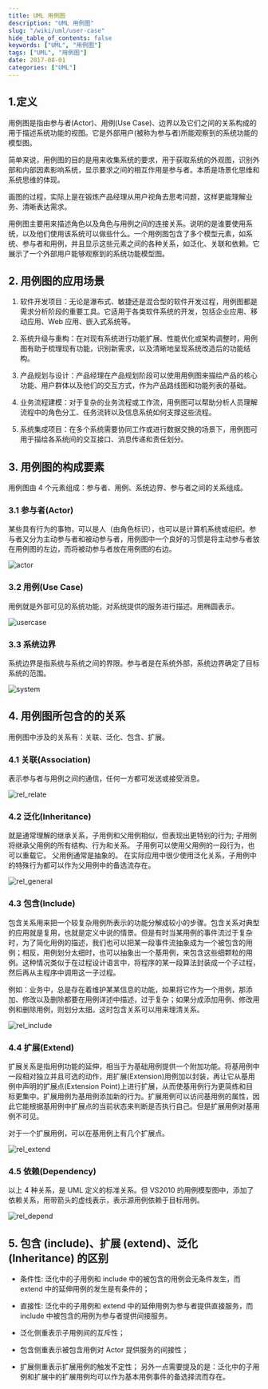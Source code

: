 ```yaml
---
title: UML 用例图
description: "UML 用例图"
slug: "/wiki/uml/user-case"
hide_table_of_contents: false
keywords: ["UML", "用例图"]
tags: ["UML", "用例图"]
date: 2017-08-01
categories: ["UML"]
---
```


## 1.定义
用例图是指由参与者(Actor)、用例(Use Case)、边界以及它们之间的关系构成的用于描述系统功能的视图。它是外部用户(被称为参与者)所能观察到的系统功能的模型图。

简单来说，用例图的目的是用来收集系统的要求，用于获取系统的外观图，识别外部和内部因素影响系统，显示要求之间的相互作用是参与者。本质是场景化思维和系统思维的体现。

画图的过程，实际上是在锻炼产品经理从用户视角去思考问题，这样更能理解业务、清晰表达需求。

用例图主要用来描述角色以及角色与用例之间的连接关系。说明的是谁要使用系统，以及他们使用该系统可以做些什么。一个用例图包含了多个模型元素，如系统、参与者和用例，并且显示这些元素之间的各种关系，如泛化、关联和依赖。它展示了一个外部用户能够观察到的系统功能模型图。


## 2. 用例图的应用场景
1. 软件开发项目：无论是瀑布式、敏捷还是混合型的软件开发过程，用例图都是需求分析阶段的重要工具。它适用于各类软件系统的开发，包括企业应用、移动应用、Web 应用、嵌入式系统等。

2. 系统升级与重构：在对现有系统进行功能扩展、性能优化或架构调整时，用例图有助于梳理现有功能，识别新需求，以及清晰地呈现系统改造后的功能结构。

3. 产品规划与设计：产品经理在产品规划阶段可以使用用例图来描绘产品的核心功能、用户群体以及他们的交互方式，作为产品路线图和功能列表的基础。

4. 业务流程建模：对于复杂的业务流程或工作流，用例图可以帮助分析人员理解流程中的角色分工、任务流转以及信息系统如何支撑这些流程。

5. 系统集成项目：在多个系统需要协同工作或进行数据交换的场景下，用例图可用于描绘各系统间的交互接口、消息传递和责任划分。

## 3. 用例图的构成要素

用例图由 4 个元素组成：参与者、用例、系统边界、参与者之间的关系组成。

### 3.1 参与者(Actor)
某些具有行为的事物，可以是人（由角色标识），也可以是计算机系统或组织。参与者又分为主动参与者和被动参与者，用例图中一个良好的习惯是将主动参与者放在用例图的左边，而将被动参与者放在用例图的右边。

![actor](img/actor.png)

### 3.2 用例(Use Case)
用例就是外部可见的系统功能，对系统提供的服务进行描述。用椭圆表示。

![usercase](img/usercase.png)

### 3.3 系统边界
系统边界是指系统与系统之间的界限。参与者是在系统外部，系统边界确定了目标系统的范围。

![system](img/system.png)


## 4. 用例图所包含的的关系
用例图中涉及的关系有：关联、泛化、包含、扩展。

### 4.1 关联(Association)

表示参与者与用例之间的通信，任何一方都可发送或接受消息。

[箭头指向]: 无箭头，将参与者与用例相连接，指向消息接收方

![rel_relate](img/rel_relate.png)

### 4.2 泛化(Inheritance)
就是通常理解的继承关系，子用例和父用例相似，但表现出更特别的行为;
子用例将继承父用例的所有结构、行为和关系。
子用例可以使用父用例的一段行为，也可以重载它。
父用例通常是抽象的。
在实际应用中很少使用泛化关系，子用例中的特殊行为都可以作为父用例中的备选流存在。

[箭头指向]: 指向父用例
![rel_general](img/rel_general.png)


### 4.3 包含(Include)

包含关系用来把一个较复杂用例所表示的功能分解成较小的步骤。包含关系对典型的应用就是复用，也就是定义中说的情景。但是有时当某用例的事件流过于复杂时，为了简化用例的描述，我们也可以把某一段事件流抽象成为一个被包含的用例；相反，用例划分太细时，也可以抽象出一个基用例，来包含这些细颗粒的用例。这种情况类似于在过程设计语言中，将程序的某一段算法封装成一个子过程，然后再从主程序中调用这一子过程。

例如：业务中，总是存在着维护某某信息的功能，如果将它作为一个用例，那添加、修改以及删除都要在用例详述中描述，过于复杂；如果分成添加用例、修改用例和删除用例，则划分太细。这时包含关系可以用来理清关系。

[箭头指向]: 指向分解出来的功能用例

![rel_include](img/rel_include.png)

### 4.4 扩展(Extend)

扩展关系是指用例功能的延伸，相当于为基础用例提供一个附加功能。将基用例中一段相对独立并且可选的动作，用扩展(Extension)用例加以封装，再让它从基用例中声明的扩展点(Extension Point)上进行扩展，从而使基用例行为更简练和目标更集中。扩展用例为基用例添加新的行为。扩展用例可以访问基用例的属性，因此它能根据基用例中扩展点的当前状态来判断是否执行自己。但是扩展用例对基用例不可见。

对于一个扩展用例，可以在基用例上有几个扩展点。

[箭头指向]: 指向基础用例

![rel_extend](img/rel_extend.png)

### 4.5 依赖(Dependency)

以上 4 种关系，是 UML 定义的标准关系。但 VS2010 的用例模型图中，添加了依赖关系，用带箭头的虚线表示，表示源用例依赖于目标用例。

[箭头指向]: 指向被依赖项

![rel_depend](img/rel_depend.png)


## 5. 包含 (include)、扩展 (extend)、泛化 (Inheritance) 的区别
+ 条件性: 泛化中的子用例和 include 中的被包含的用例会无条件发生，而 extend 中的延伸用例的发生是有条件的；
+ 直接性: 泛化中的子用例和 extend 中的延伸用例为参与者提供直接服务，而 include 中被包含的用例为参与者提供间接服务。

+ 泛化侧重表示子用例间的互斥性；
+ 包含侧重表示被包含用例对 Actor 提供服务的间接性；
+ 扩展侧重表示扩展用例的触发不定性；
另外一点需要提及的是：泛化中的子用例和扩展中的扩展用例均可以作为基本用例事件的备选择流而存在。




